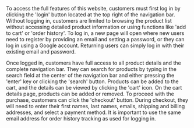 To access the full features of this website, customers must first log in by clicking the 'login' button located at the top right of the navigation bar. Without logging in, customers are limited to browsing the product list without accessing detailed product information or using functions like 'add to cart' or 'order history'. To log in, a new page will open where new users need to register by providing an email and setting a password, or they can log in using a Google account. Returning users can simply log in with their existing email and password.

Once logged in, customers have full access to all product details and the complete navigation bar. They can search for products by typing in the search field at the center of the navigation bar and either pressing the 'enter' key or clicking the 'search' button. Products can be added to the cart, and the details can be viewed by clicking the 'cart' icon. On the cart details page, products can be added or removed. To proceed with the purchase, customers can click the 'checkout' button. During checkout, they will need to enter their first names, last names, emails, shipping and billing addresses, and select a payment method. It is important to use the same email address for order history tracking as used for logging in.